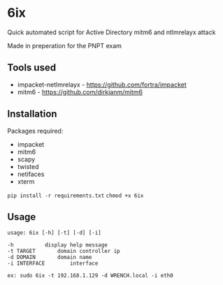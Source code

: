 # 6ix
Quick automated script for Active Directory mitm6 and ntlmrelayx attack

Made in preperation for the PNPT exam

## Tools used
* impacket-netlmrelayx - https://github.com/fortra/impacket
* mitm6 - https://github.com/dirkjanm/mitm6

## Installation
Packages required:
* impacket
* mitm6
* scapy
* twisted
* netifaces
* xterm
  
`pip install -r requirements.txt`
`chmod +x 6ix`

## Usage
```
usage: 6ix [-h] [-t] [-d] [-i] 

-h			display help message
-t TARGET		domain controller ip
-d DOMAIN		domain name
-i INTERFACE		interface

ex: sudo 6ix -t 192.168.1.129 -d WRENCH.local -i eth0
```
